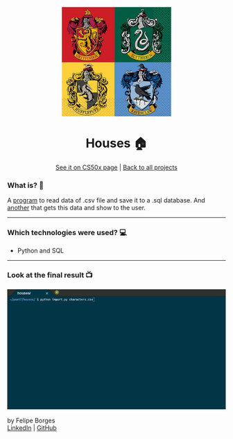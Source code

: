<div align="center">	
	<img src="./.github/intro.jpg" alt="Movies" width="50%"/>	
</div>

<div align="center">
	<h1>Houses 🏠</h1>	
</div>

<div align="center">
	<a href="https://cs50.harvard.edu/x/2020/psets/7/houses/">See it on CS50x page</a> |
	<a href="https://github.com/felipejsborges/cs50_challenges#cs50x-challenges-">Back to all projects</a>
</div>

### What is? 🤔
A [program](./import.py) to read data of .csv file and save it to a .sql database. And [another](./roster.py) that gets this data and show to the user.
<hr>

### Which technologies were used? 💻
- Python and SQL
<hr>

### Look at the final result 📺<br>
![housesgif](./.github/gif.gif)
<br>

by Felipe Borges<br>
[LinkedIn](https://www.linkedin.com/in/felipejsborges) | [GitHub](https://github.com/felipejsborges)
